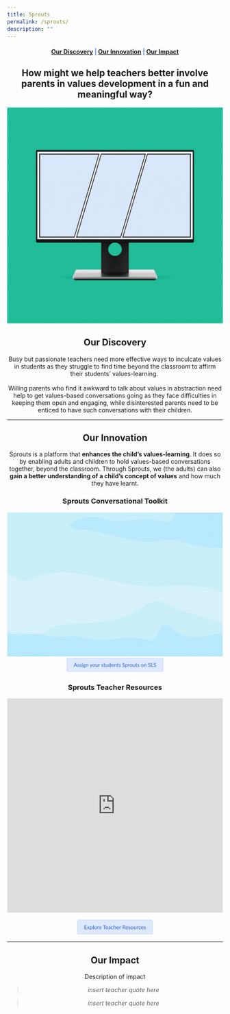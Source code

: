 ```yaml
---
title: Sprouts
permalink: /sprouts/
description: ""
---
```

<center><h4 style="color:#578ffe;"><a href="#discovery">Our Discovery</a>  |  <a href="#innovation">Our Innovation</a>  |  <a href="#impact">Our Impact</a></h4></center>

<center><h2>How might we help teachers better involve parents in values development in a fun and meaningful way?</h2></center>

![Sprouts Conversation Toolkit](/images/Sprouts/Sprouts%20Featured%20Image.gif)

<center><h2 id="discovery">Our Discovery</h2></center>
<center>Busy but passionate teachers need more effective ways to inculcate values in students as they struggle to find time beyond the classroom to affirm their students’ values-learning.&nbsp;
<br><br>	
Willing parents who find it awkward to talk about values in abstraction need help to get values-based conversations going as they face difficulties in keeping them open and engaging, while disinterested parents need to be enticed to have such conversations with their children.</center>

-----------------

<center><h2 id="innovation">Our Innovation</h2></center>
<center>Sprouts is a platform that <b>enhances the child’s values-learning</b>. It does so by enabling adults and children to hold values-based conversations together, beyond the classroom. Through Sprouts, we (the adults) can also <b>gain a better understanding of a child’s concept of values</b> and how much they have learnt.</center>

<center><h3>Sprouts Conversational Toolkit</h3></center>
<img src="/images/Sprouts/Sprouts%20Conversational%20Toolkit.gif">
<center><a rel="noopener noreferrer" target="_blank" href="https://"><img style="width:45%; display: inline;" src="/images/Buttons/Assign%20your%20students%20Sprouts%20on%20SLS.png"></a>
	
<center><h3>Sprouts Teacher Resources</h3></center>
<iframe width="100%" height="500" src="https://www.youtube.com/embed/rK1Bn_mAkfY" title="YouTube video player" frameborder="0" allow="accelerometer; autoplay; clipboard-write; encrypted-media; gyroscope; picture-in-picture" allowfullscreen=""></iframe>
	
<a rel="noopener noreferrer" target="_blank" href="https://"><img style="width:35%; display: inline;" src="/images/Buttons/Explore%20Teacher%20Resources.png"></a></center>

------------------

<center><h2 id="impact">Our Impact</h2></center>

<center>Description of impact</center>

<center><blockquote><i>insert teacher quote here</i></blockquote></center>

<center><blockquote><i>insert teacher quote here</i></blockquote></center>
